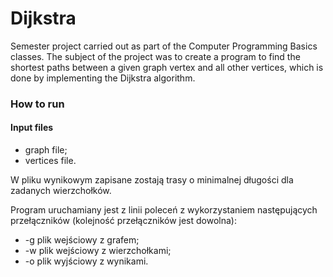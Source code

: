 # Dijkstra

Semester project carried out as part of the Computer Programming Basics classes. The subject of the project was to create a program to find the shortest paths between a given graph vertex and all other vertices, which is done by implementing the Dijkstra algorithm. 

### How to run
#### Input files
- graph file;
- vertices file.

W pliku wynikowym zapisane zostają trasy o minimalnej długości dla zadanych wierzchołków.

Program uruchamiany jest z linii poleceń z wykorzystaniem następujących przełączników (kolejność przełączników jest dowolna):
- -g plik wejściowy z grafem;
- -w plik wejściowy z wierzchołkami;
- -o plik wyjściowy z wynikami.
